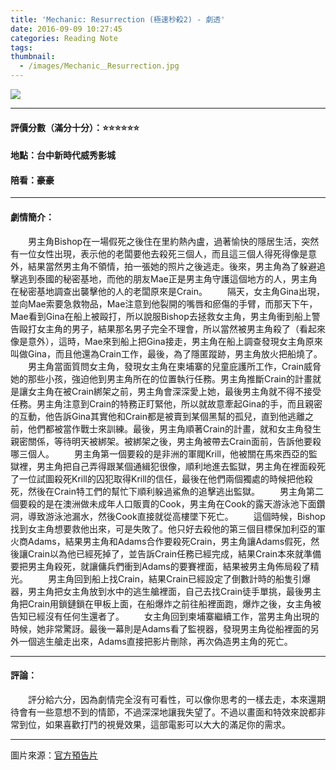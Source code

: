 ```yaml
---
title: 'Mechanic: Resurrection (極速秒殺2) - 劇透'
date: 2016-09-09 10:27:45
categories: Reading Note
tags:
thumbnail:
  - /images/Mechanic＿Resurrection.jpg
---
```

<img src="/images/Mechanic＿Resurrection.jpg">

***
#### 評價分數（滿分十分）：:star::star::star::star::star::star:
#### 地點：台中新時代威秀影城
#### 陪看：豪豪

***
#### 劇情簡介：
&emsp;&emsp;男主角Bishop在一場假死之後住在里約熱內盧，過著愉快的隱居生活，突然有一位女性出現，表示他的老闆要他去殺死三個人，而且這三個人得死得像是意外，結果當然男主角不領情，拍一張她的照片之後逃走。後來，男主角為了躲避追擊逃到泰國的秘密基地，而他的朋友Mae正是男主角守護這個地方的人，男主角在秘密基地調查出襲擊他的人的老闆原來是Crain。
&emsp;&emsp;隔天，女主角Gina出現，並向Mae索要急救物品，Mae注意到他裂開的嘴唇和瘀傷的手臂，而那天下午，Mae看到Gina在船上被毆打，所以說服Bishop去拯救女主角，男主角衝到船上警告毆打女主角的男子，結果那名男子完全不理會，所以當然被男主角殺了（看起來像是意外），這時，Mae來到船上把Gina接走，男主角在船上調查發現女主角原來叫做Gina，而且他還為Crain工作，最後，為了隱匿蹤跡，男主角放火把船燒了。
&emsp;&emsp;男主角當面質問女主角，發現女主角在柬埔寨的兒童庇護所工作，Crain威脅她的那些小孩，強迫他到男主角所在的位置執行任務。男主角推斷Crain的計畫就是讓女主角在被Crain綁架之前，男主角會深深愛上她，最後男主角就不得不接受任務。男主角注意到Crain的特務正盯緊他，所以就故意牽起Gina的手，而且親密的互動，他告訴Gina其實他和Crain都是被賣到某個黑幫的孤兒，直到他逃離之前，他們都被當作戰士來訓練。最後，男主角順著Crain的計畫，就和女主角發生親密關係，等待明天被綁架。被綁架之後，男主角被帶去Crain面前，告訴他要殺哪三個人。
&emsp;&emsp;男主角第一個要殺的是非洲的軍閥Krill，他被關在馬來西亞的監獄裡，男主角把自己弄得跟某個通緝犯很像，順利地進去監獄，男主角在裡面殺死了一位試圖殺死Krill的囚犯取得Krill的信任，最後在他們兩個獨處的時候把他殺死，然後在Crain特工們的幫忙下順利躲過鯊魚的追擊逃出監獄。
&emsp;&emsp;男主角第二個要殺的是在澳洲做未成年人口販賣的Cook，男主角在Cook的露天游泳池下面鑽洞，導致游泳池漏水，然後Cook直接就從高樓墜下死亡。
&emsp;&emsp;這個時候，Bishop找到女主角想要救他出來，可是失敗了。他只好去殺他的第三個目標保加利亞的軍火商Adams，結果男主角和Adams合作要殺死Crain，男主角讓Adams假死，然後讓Crain以為他已經死掉了，並告訴Crain任務已經完成，結果Crain本來就準備要把男主角殺死，就讓傭兵們衝到Adams的要賽裡面，結果被男主角佈局殺了精光。
&emsp;&emsp;男主角回到船上找Crain，結果Crain已經設定了倒數計時的船隻引爆器，男主角把女主角放到水中的逃生艙裡面，自己去找Crain徒手單挑，最後男主角把Crain用鎖鏈鎖在甲板上面，在船爆炸之前往船裡面跑，爆炸之後，女主角被告知已經沒有任何生還者了。
&emsp;&emsp;女主角回到柬埔寨繼續工作，當男主角出現的時候，她非常驚訝。最後一幕則是Adams看了監視器，發現男主角從船裡面的另外一個逃生艙走出來，Adams直接把影片刪除，再次偽造男主角的死亡。

***
#### 評論：
&emsp;&emsp;評分給六分，因為劇情完全沒有可看性，可以像你思考的一樣去走，本來還期待會有一些意想不到的情節，不過深深地讓我失望了。不過以畫面和特效來說都非常到位，如果喜歡打鬥的視覺效果，這部電影可以大大的滿足你的需求。

***
圖片來源：[官方預告片](https://i.ytimg.com/vi/G-P3f_wDXvs/sddefault.jpg)
